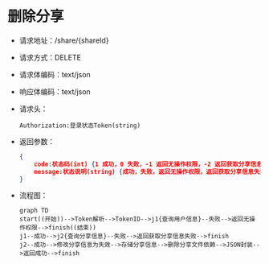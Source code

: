 # 删除分享

- 请求地址：/share/{shareId}

- 请求方式：DELETE

- 请求体编码：text/json

- 响应体编码：text/json

- 请求头：

  ```
  Authorization:登录状态Token(string)
  ```

- 返回参数：

  ```json
  {
      code:状态码(int) {1 成功，0 失败，-1 返回无操作权限，-2 返回获取分享信息失败}
      message:状态说明(string) {成功，失败，返回无操作权限，返回获取分享信息失败}
  }
  ```

- 流程图：

  ```mermaid
  graph TD
  start((开始))-->Token解析-->TokenID-->j1{查询用户信息}--失败-->返回无操作权限-->finish((结束))
  j1--成功-->j2{查询分享信息}--失败-->返回获取分享信息失败-->finish
  j2--成功-->修改分享信息为失效-->存储分享信息-->删除分享文件依赖-->JSON封装-->返回成功-->finish
  ```

  




